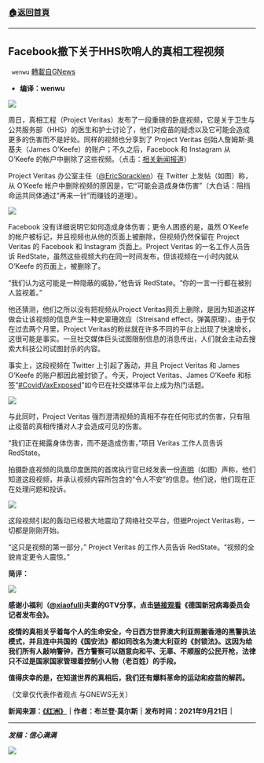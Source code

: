###  [:house:返回首頁](https://github.com/ourhimalayas/txt)
---


## Facebook撤下关于HHS吹哨人的真相工程视频
` wenwu` [轉載自GNews](https://gnews.org/zh-hans/1549855/)

- **编译：wenwu**


![](https://assets.gnews.org/wp-content/uploads/2021/09/tempsnip112.png)

周日，真相工程（Project Veritas）发布了一段重磅的卧底视频，它是关于卫生与公共服务部（HHS）的医生和护士讨论了，他们对疫苗的疑虑以及它可能会造成更多的伤害而不是好处。同样的视频也分享到了 Project Veritas 创始人詹姆斯·奥基夫（James O’Keefe）的账户；不久之后，Facebook 和 Instagram 从 O’Keefe 的帐户中删除了这些视频。（点击：[相关新闻报道](https://gnews.org/zh-hans/1547340/)）

Project Veritas 办公室主任（[@EricSpracklen](https://twitter.com/EricSpracklen/status/1440133533964640257?s=20)）在 Twitter 上发帖（如图）称，从 O’Keefe 帐户中删除视频的原因是，它“可能会造成身体伤害”（大白话：阻挡命运共同体通过“再来一针”而赚钱的道理）。

![](https://assets.gnews.org/wp-content/uploads/2021/09/unnamed-2021-09-23T132800.845.png)

Facebook 没有详细说明它如何造成身体伤害；更令人困惑的是，虽然 O’Keefe 的帐户被标记，并且视频也从他的页面上被删除，但视频仍然保留在 Project Veritas 的 Facebook 和 Instagram 页面上。Project Veritas 的一名工作人员告诉 RedState，虽然这些视频大约在同一时间发布，但该视频在一小时内就从 O’Keefe 的页面上，被删除了。

“我们认为这可能是一种隐蔽的威胁，”他告诉 RedState。“你的一言一行都在被别人监视着。”

他还猜测，他们之所以没有把视频从Project Veritas网页上删除，是因为知道这样做会让该视频的信息产生一种史翠珊效应（Streisand effect，弹簧原理）。由于仅在过去两个月里，Project Veritas的粉丝就在许多不同的平台上出现了快速增长，这很可能是事实。一旦社交媒体巨头试图限制信息的消息传出，人们就会主动去搜索大科技公司试图封杀的内容。

事实上，这段视频在 Twitter 上引起了轰动，并且 Project Veritas 和 James O’Keefe 的账户都因此被封锁了。今天，Project Veritas、James O’Keefe 和标签“[#CovidVaxExposed](https://twitter.com/EricSpracklen/status/1440219661228933120?s=20)”如今已在社交媒体平台上成为热门话题。

![](https://assets.gnews.org/wp-content/uploads/2021/09/unnamed-2021-09-23T132942.609.png)

与此同时，Project Veritas 强烈澄清视频的真相不存在任何形式的伤害，只有阻止疫苗的真相传播对人才会造成可见的伤害。

“我们正在揭露身体伤害，而不是造成伤害，”项目 Veritas 工作人员告诉 RedState。

拍摄卧底视频的凤凰印度医院的首席执行官已经发表一份[声明](https://twitter.com/EricSpracklen/status/1440184512361615363?s=20)（如图）声称，他们知道这段视频，并承认视频内容所包含的“令人不安”的信息。他们说，他们现在正在处理问题和投诉。

![](https://assets.gnews.org/wp-content/uploads/2021/09/unnamed-2021-09-23T133119.497.png)

这段视频引起的轰动已经极大地震动了网络社交平台，但据Project Veritas称，一切都是刚刚开始。

“这只是视频的第一部分，” Project Veritas 的工作人员告诉 RedState。“视频的全貌肯定更令人震惊。”

**简评：**

![](https://assets.gnews.org/wp-content/uploads/2021/09/unnamed-2021-09-23T133717.348.png)

**感谢小福利（[@xiaofuli](https://gettr.com/post/pbzabh86ba))夫妻的GTV分享，点击[链接观看](https://gtv.org/video/id=614b9d...)《德国新冠病毒委员会记者发布会》。**

**疫情的真相关乎着每个人的生命安全，今日西方世界澳大利亚照搬香港的黑警执法模式，并且连中共国的《国安法》都如同改名为澳大利亚的《封锁法》。这因为给我们所有人敲响警钟，西方警察可以随意向和平、无辜、不顺服的公民开枪，法律只不过是国家国家管理着控制小人物（老百姓）的手段。**

**值得庆幸的是，在知道世界的真相后，我们还有爆料革命的运动和疫苗的解药。**

（文章仅代表作者观点 与GNEWS无关）

**新闻来源：[《红洲》](https://redstate.com/brandon_morse/2021/09/21/facebook-takes-down-project-veritas-video-featuring-hhs-staff-denouncing-the-covid-19-vaccine-n446044)｜作者：布兰登·莫尔斯｜发布时间：2021年9月21日｜**

* * *

***发稿：信心满满***

![](https://assets.gnews.org/wp-content/uploads/2021/09/GNEWS_CH.-1.jpeg)
